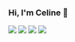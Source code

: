 ### Hi, I'm Celine 👋


<img src="https://github-readme-stats.vercel.app/api?username=celinmartha22&show_icons=true&title_color=9D5C0D&text_color=E5890A&icon_color=9D5C0D" />
<img src="https://github-readme-stats.vercel.app/api?username=celinmartha22&show_icons=true&title_color=FFB100&text_color=A3BB98&icon_color=FBC252" />
<img src="https://github-readme-stats.vercel.app/api?username=celinmartha22&show_icons=true&title_color=E5890A&text_color=A3BB98&icon_color=E5890A" />
<img aligh="right" src="https://github-readme-stats.vercel.app/api/top-langs/?username=celinmartha22&layout=compact" />


<!--
**celinmartha22/celinmartha22** is a ✨ _special_ ✨ repository because its `README.md` (this file) appears on your GitHub profile.

Here are some ideas to get you started:

- 🔭 I’m currently working on ...
- 🌱 I’m currently learning ...
- 👯 I’m looking to collaborate on ...
- 🤔 I’m looking for help with ...
- 💬 Ask me about ...
- 📫 How to reach me: ...
- 😄 Pronouns: ...
- ⚡ Fun fact: ...
-->
